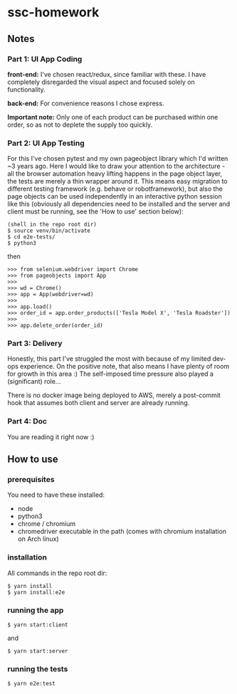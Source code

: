 # ssc-homework

## Notes

### Part 1: UI App Coding

**front-end:** I've chosen react/redux, since familiar with these.
I have completely disregarded the visual aspect and focused solely on functionality.

**back-end:** For convenience reasons I chose express.

**Important note:** Only one of each product can be purchased within one order, so as not to deplete the supply too quickly.


### Part 2: UI App Testing

For this I've chosen pytest and my own pageobject library which I'd written ~3 years ago.
Here I would like to draw your attention to the architecture - all the browser automation heavy lifting happens in the page object layer, 
the tests are merely a thin wrapper around it. This means easy migration to different testing framework (e.g. behave or robotframework),
but also the page objects can be used independently in an interactive python session like this (obviously all dependencies need to be installed
and the server and client must be running, see the 'How to use' section below):

```
(shell in the repo root dir)
$ source venv/bin/activate
$ cd e2e-tests/
$ python3
```
then
```
>>> from selenium.webdriver import Chrome
>>> from pageobjects import App
>>>
>>> wd = Chrome()
>>> app = App(webdriver=wd)
>>>
>>> app.load()
>>> order_id = app.order_products(['Tesla Model X', 'Tesla Roadster'])
>>>
>>> app.delete_order(order_id)
```


### Part 3: Delivery

Honestly, this part I've struggled the most with because of my limited dev-ops experience. On the positive note, that also means
I have plenty of room for growth in this area :) The self-imposed time pressure also played a (significant) role...

There is no docker image being deployed to AWS, merely a post-commit hook that assumes both client and server are already running.


### Part 4: Doc

You are reading it right now :)



## How to use

### prerequisites

You need to have these installed:

* node
* python3
* chrome / chromium
* chromedriver executable in the path (comes with chromium installation on Arch linux)


### installation

All commands in the repo root dir:
```
$ yarn install
$ yarn install:e2e
```

### running the app

```
$ yarn start:client
```
and
```
$ yarn start:server
```

### running the tests

```
$ yarn e2e:test
```

